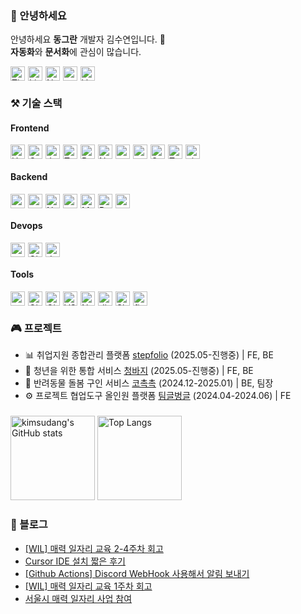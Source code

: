 ### 🦦 안녕하세요

안녕하세요 **동그란** 개발자 김수연입니다. 🍑 <br>
**자동화**와 **문서화**에 관심이 많습니다. 

<div style="display: flex; gap: 5px; flex-wrap: wrap">
  <a href="https://let-d0-study.tistory.com">
    <img src="http://img.shields.io/badge/Tistory-%23FF5722?style=for-the-badge&logo=Tistory&logoColor=ffffff" alt="Tistory Badge" height="23px" />
  </a>
  <a href="https://www.linkedin.com/in/%EC%88%98%EC%97%B0-%EA%B9%80-12o21/">
    <img src="https://img.shields.io/badge/linkedin-%230A66C2.svg?&style=for-the-badge&logo=linkedin&logoColor=white" alt="LinkedIn Badge" height="23px" />
  </a>
  <a href="#">
    <img src="https://img.shields.io/badge/resume-%23d197e8.svg?&style=for-the-badge" alt="Notion Badge" height="23px" />
  </a>
  <a href="mailto:kbsksy1221@naver.com"><img src="https://img.shields.io/badge/email-%2f2b3e5?style=flat-square&logo=gmail&logoColor=black" height="23px"></a>
  <a href="https://velog.io/@ksy1221">
    <img src="https://img.shields.io/badge/Velog-%2320C997?style=for-the-badge&logo=Velog&logoColor=ffffff" alt="Velog Badge" height="23px" />
  </a>
</div>

### ⚒️ 기술 스택

<h4>Frontend</h4>
<div style="display: flex; gap: 5px; flex-wrap: wrap">
  <img src="https://img.shields.io/badge/html5-%23E34F26.svg?&style=for-the-badge&logo=html5&logoColor=white" alt="HTML Badge" height="23" />
  <img src="https://img.shields.io/badge/css-%23663399.svg?&style=for-the-badge&logo=css&logoColor=white" alt="CSS Badge" height="23" />
  <img src="https://img.shields.io/badge/javascript-%23F7DF1E.svg?&style=for-the-badge&logo=javascript&logoColor=black" alt="JavaScript Badge" height="23" />
  <img src="https://img.shields.io/badge/typescript-%233178C6.svg?&style=for-the-badge&logo=typescript&logoColor=white" alt="TypeScript Badge" height="23" />
  <img src="https://img.shields.io/badge/react-%2361DAFB.svg?&style=for-the-badge&logo=react&logoColor=black" alt="React Badge" height="23" />
  <img src="https://img.shields.io/badge/next.js-%23000000.svg?&style=for-the-badge&logo=next.js&logoColor=white" alt="Next.js Badge" height="23" />
  <img src="https://img.shields.io/badge/zustand-%23552277.svg?&style=for-the-badge&logo=zustand&logoColor=black" alt="zustand Badge" height="23" />
  <img src="https://img.shields.io/badge/reactquery-%23FF4154.svg?&style=for-the-badge&logo=reactquery&logoColor=white" alt="reactquery Badge" height="23" />
  <img src="https://img.shields.io/badge/sass-%23CC6699.svg?&style=for-the-badge&logo=sass&logoColor=white" alt="Sass Badge" height="23" />
  <img src="https://img.shields.io/badge/tailwind-%2306B6D4.svg?&style=for-the-badge&logo=tailwindcss&logoColor=white" alt="TailwindCSS Badge" height="23" />
  <img src="https://img.shields.io/badge/vite-%23646CFF.svg?&style=for-the-badge&logo=vite&logoColor=white" alt="vite Badge" height="23" />
</div>

<h4>Backend</h4>
<div style="display: flex; gap: 5px; flex-wrap: wrap">
  <img src="https://img.shields.io/badge/nodejs-%235FA04E.svg?&style=for-the-badge&logo=node.js&logoColor=white" alt="nodejs Badge" height="23" />
  <img src="https://img.shields.io/badge/express-%23000000.svg?&style=for-the-badge&logo=express&logoColor=white" alt="express Badge" height="23" />
  <img src="https://img.shields.io/badge/nestjs-%23E0234E.svg?&style=for-the-badge&logo=nestjs&logoColor=white" alt="NestJS Badge" height="23" />
  <img src="https://img.shields.io/badge/typeorm-%23FE0803.svg?&style=for-the-badge&logo=typeorm&logoColor=white" alt="typeorm Badge" height="23" />
  <img src="https://img.shields.io/badge/mysql-%234479A1.svg?&style=for-the-badge&logo=mysql&logoColor=white" alt="MySQL Badge" height="23" />
  <img src="https://img.shields.io/badge/redis-%23DC382D.svg?&style=for-the-badge&logo=redis&logoColor=white" alt="Redis Badge" height="23" />
  <img src="https://img.shields.io/badge/python-%233776AB.svg?&style=for-the-badge&logo=python&logoColor=white" alt="python Badge" height="23" />
</div>

<h4>Devops</h4>
<div style="display: flex; gap: 5px; flex-wrap: wrap">
  <img src="https://img.shields.io/badge/vercel-%23000000?style=for-the-badge&logo=vercel&logoColor=white" alt="vercel Badge" height="23" />
  <img src="https://img.shields.io/badge/githubactions-%232088FF?style=for-the-badge&logo=githubactions&logoColor=white" alt="Github Actions Badge" height="23" />
  <img src="https://img.shields.io/badge/docker-%232496ED?style=for-the-badge&logo=docker&logoColor=white" alt="docker Badge" height="23" />
</div>

<h4>Tools</h4>
<div style="display: flex; gap: 5px; flex-wrap: wrap">
  <img src="https://img.shields.io/badge/aws-%23002663.svg?&style=for-the-badge" alt="aws Badge" height="23" />
  <img src="https://img.shields.io/badge/git-%23F05032.svg?&style=for-the-badge&logo=git&logoColor=white" alt="Git Badge" height="23" />
  <img src="https://img.shields.io/badge/github-%23181717.svg?&style=for-the-badge&logo=github&logoColor=white" alt="GitHub Badge" height="23" />
  <img src="https://img.shields.io/badge/VSCode-%23007ACC.svg?&style=for-the-badge" alt="VS Code Badge" height="23" />
  <img src="https://img.shields.io/badge/notion-%23000000.svg?&style=for-the-badge&logo=notion&logoColor=white" alt="Notion Badge" height="23" />
  <img src="https://img.shields.io/badge/discord-%235865F2.svg?&style=for-the-badge&logo=discord&logoColor=white" alt="discord Badge" height="23" />
  <img src="https://img.shields.io/badge/slack-%234A154B.svg?&style=for-the-badge&logo=slack&logoColor=white" alt="Slack Badge" height="23" />
  <img src="https://img.shields.io/badge/figma-%23F24E1E.svg?&style=for-the-badge&logo=figma&logoColor=white" alt="figma Badge" height="23" />
</div>

### 🎮 프로젝트
- 📊 취업지원 종합관리 플랫폼 [stepfolio](https://github.com/kimsudang/stepfolio) (2025.05-진행중) | FE, BE
- 👖 청년을 위한 통합 서비스 [청바지](https://github.com/ezen-benttod) (2025.05-진행중) | FE, BE
- 🐶 반려동물 돌봄 구인 서비스 [코촉촉](https://github.com/kimsudang/ko-chock-chock-backend) (2024.12-2025.01) | BE, 팀장
- ⚙️ 프로젝트 협업도구 올인원 플랫폼 [팀글벙글](https://github.com/kimsudang/passion-mansour-teambeam-frontend) (2024.04-2024.06) | FE

### 

<div>
  <img 
    height="135em" 
    src="https://github-readme-stats.vercel.app/api?username=kimsudang&hide=stars,&show=discussions_answered,$show_icons=true&bg_color=00000000&theme=buefy" 
    alt="kimsudang's GitHub stats" 
  />
  <img 
    height="135em" 
    src="https://github-readme-stats.vercel.app/api/top-langs/?username=kimsudang&layout=compact&langs_count=6&theme=buefy" 
    alt="Top Langs" 
  />
</div>

### 📕 블로그

<ul><li><a href='https://let-d0-study.tistory.com/entry/WIL-%EB%A7%A4%EB%A0%A5-%EC%9D%BC%EC%9E%90%EB%A6%AC-%EA%B5%90%EC%9C%A1-2-4%EC%A3%BC%EC%B0%A8-%ED%9A%8C%EA%B3%A0' target='_blank'>[WIL] 매력 일자리 교육 2-4주차 회고</a></li><li><a href='https://let-d0-study.tistory.com/entry/Cursor-IDE-%EC%84%A4%EC%B9%98-%EC%A7%A7%EC%9D%80-%ED%9B%84%EA%B8%B0' target='_blank'>Cursor IDE 설치 짧은 후기</a></li><li><a href='https://let-d0-study.tistory.com/entry/Github-Actions-Discord-WebHook-%EC%82%AC%EC%9A%A9%ED%95%B4%EC%84%9C-%EC%95%8C%EB%A6%BC-%EB%B3%B4%EB%82%B4%EA%B8%B0' target='_blank'>[Github Actions] Discord WebHook 사용해서 알림 보내기</a></li><li><a href='https://let-d0-study.tistory.com/entry/WIL-%EB%A7%A4%EB%A0%A5-%EC%9D%BC%EC%9E%90%EB%A6%AC-%EA%B5%90%EC%9C%A1-1%EC%A3%BC%EC%B0%A8-%ED%9A%8C%EA%B3%A0' target='_blank'>[WIL] 매력 일자리 교육 1주차 회고</a></li><li><a href='https://let-d0-study.tistory.com/entry/%EC%84%9C%EC%9A%B8%EC%8B%9C-%EB%A7%A4%EB%A0%A5-%EC%9D%BC%EC%9E%90%EB%A6%AC-%EC%82%AC%EC%97%85-%EC%B0%B8%EC%97%AC' target='_blank'>서울시 매력 일자리 사업 참여</a></li></ul>